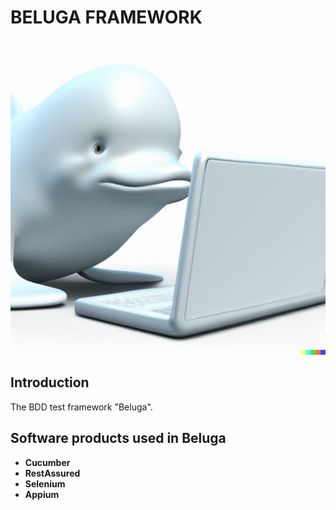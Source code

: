 # BELUGA FRAMEWORK

![beluga](image/beluga.png)

## Introduction

The BDD test framework "Beluga". 

## Software products used in Beluga

- **Cucumber**
- **RestAssured**
- **Selenium**
- **Appium**





